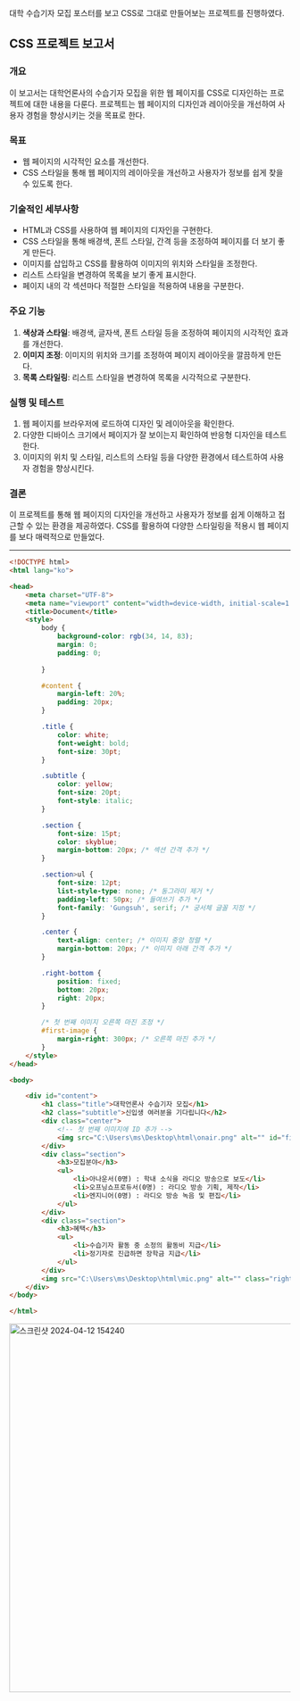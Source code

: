 대학 수습기자 모집 포스터를 보고 CSS로 그대로 만들어보는 프로젝트를 진행하였다.

## **CSS 프로젝트 보고서**

### **개요**

이 보고서는 대학언론사의 수습기자 모집을 위한 웹 페이지를 CSS로 디자인하는 프로젝트에 대한 내용을 다룬다. 프로젝트는 웹 페이지의 디자인과 레이아웃을 개선하여 사용자 경험을 향상시키는 것을 목표로 한다.

### **목표**

- 웹 페이지의 시각적인 요소를 개선한다.
- CSS 스타일을 통해 웹 페이지의 레이아웃을 개선하고 사용자가 정보를 쉽게 찾을 수 있도록 한다.

### **기술적인 세부사항**

- HTML과 CSS를 사용하여 웹 페이지의 디자인을 구현한다.
- CSS 스타일을 통해 배경색, 폰트 스타일, 간격 등을 조정하여 페이지를 더 보기 좋게 만든다.
- 이미지를 삽입하고 CSS를 활용하여 이미지의 위치와 스타일을 조정한다.
- 리스트 스타일을 변경하여 목록을 보기 좋게 표시한다.
- 페이지 내의 각 섹션마다 적절한 스타일을 적용하여 내용을 구분한다.

### **주요 기능**

1. **색상과 스타일**: 배경색, 글자색, 폰트 스타일 등을 조정하여 페이지의 시각적인 효과를 개선한다.
2. **이미지 조정**: 이미지의 위치와 크기를 조정하여 페이지 레이아웃을 깔끔하게 만든다.
3. **목록 스타일링**: 리스트 스타일을 변경하여 목록을 시각적으로 구분한다.

### **실행 및 테스트**

1. 웹 페이지를 브라우저에 로드하여 디자인 및 레이아웃을 확인한다.
2. 다양한 디바이스 크기에서 페이지가 잘 보이는지 확인하여 반응형 디자인을 테스트한다.
3. 이미지의 위치 및 스타일, 리스트의 스타일 등을 다양한 환경에서 테스트하여 사용자 경험을 향상시킨다.

### **결론**

이 프로젝트를 통해 웹 페이지의 디자인을 개선하고 사용자가 정보를 쉽게 이해하고 접근할 수 있는 환경을 제공하였다. CSS를 활용하여 다양한 스타일링을 적용시 웹 페이지를 보다 매력적으로 만들었다.

---

```Html
<!DOCTYPE html>
<html lang="ko">

<head>
    <meta charset="UTF-8">
    <meta name="viewport" content="width=device-width, initial-scale=1.0">
    <title>Document</title>
    <style>
        body {
            background-color: rgb(34, 14, 83);
            margin: 0;
            padding: 0;
        
        }

        #content {
            margin-left: 20%;
            padding: 20px;
        }

        .title {
            color: white;
            font-weight: bold;
            font-size: 30pt;
        }

        .subtitle {
            color: yellow;
            font-size: 20pt;
            font-style: italic;
        }

        .section {
            font-size: 15pt;
            color: skyblue;
            margin-bottom: 20px; /* 섹션 간격 추가 */
        }

        .section>ul {
            font-size: 12pt;
            list-style-type: none; /* 동그라미 제거 */
            padding-left: 50px; /* 들여쓰기 추가 */
            font-family: 'Gungsuh', serif; /* 궁서체 글꼴 지정 */
        }

        .center {
            text-align: center; /* 이미지 중앙 정렬 */
            margin-bottom: 20px; /* 이미지 아래 간격 추가 */
        }

        .right-bottom {
            position: fixed;
            bottom: 20px;
            right: 20px;
        }

        /* 첫 번째 이미지 오른쪽 마진 조정 */
        #first-image {
            margin-right: 300px; /* 오른쪽 마진 추가 */
        }
    </style>
</head>

<body>

    <div id="content">
        <h1 class="title">대학언론사 수습기자 모집</h1>
        <h2 class="subtitle">신입생 여러분을 기다립니다</h2>
        <div class="center">
            <!-- 첫 번째 이미지에 ID 추가 -->
            <img src="C:\Users\ms\Desktop\html\onair.png" alt="" id="first-image">
        </div>
        <div class="section">
            <h3>모집분야</h3>
            <ul>
                <li>아나운서(0명) : 학내 소식을 라디오 방송으로 보도</li>
                <li>오프닝쇼프로듀서(0명) : 라디오 방송 기획, 제작</li>
                <li>엔지니어(0명) : 라디오 방송 녹음 및 편집</li>
            </ul>
        </div>
        <div class="section">
            <h3>혜택</h3>
            <ul>
                <li>수습기자 활동 중 소정의 활동비 지급</li>
                <li>정기자로 진급하면 장학금 지급</li>
            </ul>
        </div>
        <img src="C:\Users\ms\Desktop\html\mic.png" alt="" class="right-bottom">
    </div>
</body>

</html>
```

<img width="661" alt="스크린샷 2024-04-12 154240" src="https://github.com/dawoon1229/CSS_project/assets/164113758/5dc9d58f-4929-42f2-a7bd-346563751051">


